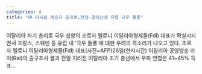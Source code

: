 ```yaml
---
categories: d
title: "伊 파시즘 계승자 총리로…전쟁·경제난에 유럽 극우 돌풍"
---
```

이탈리아 차기 총리로 극우 성향의 조르자 멜로니 이탈리아형제들(Fdl) 대표가 확실시되면서 프랑스, 스웨덴 등 유럽 내 ‘극우 돌풍’에 대한 우려의 목소리가 나오고 있다. 조르자 멜로니 이탈리아형제들(Fdl) 대표(사진=AFP)26일(현지시간) 이탈리아 공영방송 라이(Rai)의 출구조사 결과 전일 치러진 이탈리아 조기 총선에서 우파 연합은 41~45% 득표...